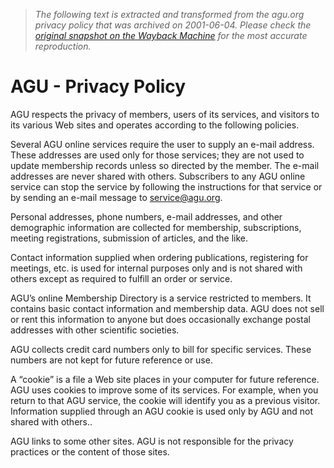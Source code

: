 > *The following text is extracted and transformed from the agu.org privacy policy that was archived on 2001-06-04. Please check the [original snapshot on the Wayback Machine](https://web.archive.org/web/20010604041311id_/http%3A//www.agu.org/pubs/privacy.html) for the most accurate reproduction.*

# AGU - Privacy Policy

AGU respects the privacy of members, users of its services, and visitors to its various Web sites and operates according to the following policies.

Several AGU online services require the user to supply an e-mail address. These addresses are used only for those services; they are not used to update membership records unless so directed by the member. The e-mail addresses are never shared with others. Subscribers to any AGU online service can stop the service by following the instructions for that service or by sending an e-mail message to service@agu.org.

Personal addresses, phone numbers, e-mail addresses, and other demographic information are collected for membership, subscriptions, meeting registrations, submission of articles, and the like. 

Contact information supplied when ordering publications, registering for meetings, etc. is used for internal purposes only and is not shared with others except as required to fulfill an order or service.

AGU’s online Membership Directory is a service restricted to members. It contains basic contact information and membership data. AGU does not sell or rent this information to anyone but does occasionally exchange postal addresses with other scientific societies.

AGU collects credit card numbers only to bill for specific services. These numbers are not kept for future reference or use.

A “cookie” is a file a Web site places in your computer for future reference. AGU uses cookies to improve some of its services. For example, when you return to that AGU service, the cookie will identify you as a previous visitor. Information supplied through an AGU cookie is used only by AGU and not shared with others.. 

AGU links to some other sites. AGU is not responsible for the privacy practices or the content of those sites.
